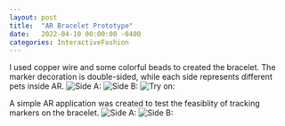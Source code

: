 ```yaml
---
layout: post
title:  "AR Bracelet Prototype"
date:   2022-04-10 00:00:00 -0400
categories: InteractiveFashion
---
```

I used copper wire and some colorful beads to created the bracelet. The marker decoration is double-sided, while each side represents different pets inside AR.
![Side A:](https://i.imgur.com/4hoXDGj.jpg)
![Side B:](https://i.imgur.com/jsdnGmU.jpg)
![Try on:](https://i.imgur.com/l9itEl9.jpg)

A simple AR application was created to test the feasiblity of tracking markers on the bracelet.
![Side A:](https://i.imgur.com/JopGnR9.png)
![Side B:](https://i.imgur.com/aRbjn6q.png)
